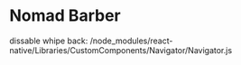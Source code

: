 # Nomad Barber

dissable whipe back: /node_modules/react-native/Libraries/CustomComponents/Navigator/Navigator.js
